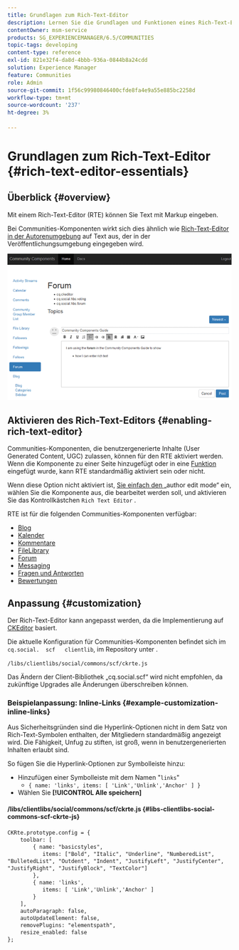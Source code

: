 ```yaml
---
title: Grundlagen zum Rich-Text-Editor
description: Lernen Sie die Grundlagen und Funktionen eines Rich-Text-Editors kennen, mit dem Sie Text mit Markup eingeben können.
contentOwner: msm-service
products: SG_EXPERIENCEMANAGER/6.5/COMMUNITIES
topic-tags: developing
content-type: reference
exl-id: 821e32f4-da8d-4bbb-936a-0844b8a24cdd
solution: Experience Manager
feature: Communities
role: Admin
source-git-commit: 1f56c99980846400cfde8fa4e9a55e885bc2258d
workflow-type: tm+mt
source-wordcount: '237'
ht-degree: 3%

---
```


# Grundlagen zum Rich-Text-Editor {#rich-text-editor-essentials}

## Überblick {#overview}

Mit einem Rich-Text-Editor (RTE) können Sie Text mit Markup eingeben.

Bei Communities-Komponenten wirkt sich dies ähnlich wie [Rich-Text-Editor in der Autorenumgebung](../../help/sites-authoring/rich-text-editor.md) auf Text aus, der in der Veröffentlichungsumgebung eingegeben wird.

![rich-text-editor](assets/rich-text-editor.png)

## Aktivieren des Rich-Text-Editors {#enabling-rich-text-editor}

Communities-Komponenten, die benutzergenerierte Inhalte (User Generated Content, UGC) zulassen, können für den RTE aktiviert werden. Wenn die Komponente zu einer Seite hinzugefügt oder in eine [Funktion](functions.md) eingefügt wurde, kann RTE standardmäßig aktiviert sein oder nicht.

Wenn diese Option nicht aktiviert ist, [ Sie einfach den ](sites-console.md#authoring-site-content) „author edit mode“ ein, wählen Sie die Komponente aus, die bearbeitet werden soll, und aktivieren Sie das Kontrollkästchen `Rich Text Editor` .

RTE ist für die folgenden Communities-Komponenten verfügbar:

* [Blog](blog-feature.md)
* [Kalender](calendar.md)
* [Kommentare](comments.md)
* [FileLibrary](file-library.md)
* [Forum](forum.md)
* [Messaging](configure-messaging.md)
* [Fragen und Antworten](working-with-qna.md)
* [Bewertungen](reviews.md)

## Anpassung {#customization}

Der Rich-Text-Editor kann angepasst werden, da die Implementierung auf [CKEditor](https://ckeditor.com/) basiert.

Die aktuelle Konfiguration für Communities-Komponenten befindet sich im `cq.social.  scf   clientlib`, im Repository unter .

`/libs/clientlibs/social/commons/scf/ckrte.js`

Das Ändern der Client-Bibliothek „cq.social.scf“ wird nicht empfohlen, da zukünftige Upgrades alle Änderungen überschreiben können.

### Beispielanpassung: Inline-Links {#example-customization-inline-links}

Aus Sicherheitsgründen sind die Hyperlink-Optionen nicht in dem Satz von Rich-Text-Symbolen enthalten, der Mitgliedern standardmäßig angezeigt wird. Die Fähigkeit, Unfug zu stiften, ist groß, wenn in benutzergenerierten Inhalten erlaubt sind.

So fügen Sie die Hyperlink-Optionen zur Symbolleiste hinzu:

* Hinzufügen einer Symbolleiste mit dem Namen &quot;`links`&quot;
   * `{ name: 'links', items: [ 'Link','Unlink','Anchor' ] }`
* Wählen Sie **[!UICONTROL Alle speichern]**

#### /libs/clientlibs/social/commons/scf/ckrte.js {#libs-clientlibs-social-commons-scf-ckrte-js}

```
CKRte.prototype.config = {
    toolbar: [
        { name: "basicstyles",
           items: ["Bold", "Italic", "Underline", "NumberedList", "BulletedList", "Outdent", "Indent", "JustifyLeft", "JustifyCenter", "JustifyRight", "JustifyBlock", "TextColor"]
        },
        { name: 'links',
           items: [ 'Link','Unlink','Anchor' ]
        }
    ],
    autoParagraph: false,
    autoUpdateElement: false,
    removePlugins: "elementspath",
    resize_enabled: false
};
```

